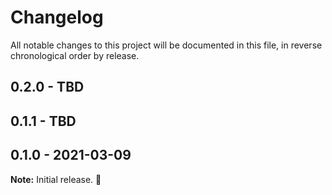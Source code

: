 
# Changelog

All notable changes to this project will be documented in this file, in reverse chronological order by release.

## 0.2.0 - TBD

## 0.1.1 - TBD

## 0.1.0 - 2021-03-09

**Note:** Initial release. :rocket:
